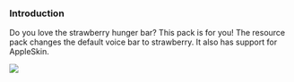 ### Introduction

Do you love the strawberry hunger bar? This pack is for you! The resource pack changes the default voice bar to strawberry. It also has support for AppleSkin.

![](https://i.imgur.com/13bpqDS.png)